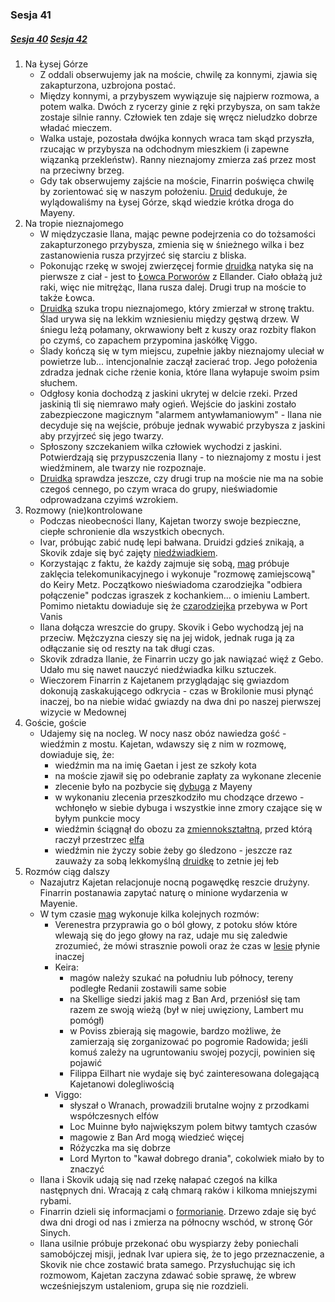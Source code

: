 ### Sesja 41
##### [Sesja 40](#sesja-040) [Sesja 42](#sesja-042)
1. Na Łysej Górze
    - Z oddali obserwujemy jak na moście, chwilę za konnymi, zjawia się zakapturzona, uzbrojona postać.
    - Między konnymi, a przybyszem wywiązuje się najpierw rozmowa, a potem walka. Dwóch z rycerzy ginie z ręki przybysza, on sam także zostaje silnie ranny. Człowiek ten zdaje się wręcz nieludzko dobrze władać mieczem.
    - Walka ustaje, pozostała dwójka konnych wraca tam skąd przyszła, rzucając w przybysza na odchodnym mieszkiem (i zapewne wiązanką przekleństw). Ranny nieznajomy zmierza zaś przez most na przeciwny brzeg.
    - Gdy tak obserwujemy zajście na moście, Finarrin poświęca chwilę by zorientować się w naszym położeniu. [Druid](Finarrin) dedukuje, że wylądowaliśmy na Łysej Górze, skąd wiedzie krótka droga do Mayeny.
2. Na tropie nieznajomego
    - W międzyczasie Ilana, mając pewne podejrzenia co do tożsamości zakapturzonego przybysza, zmienia się w śnieżnego wilka i bez zastanowienia rusza przyjrzeć się starciu z bliska.
    - Pokonując rzekę w swojej zwierzęcej formie [druidka](Ilana) natyka się na pierwsze z ciał - jest to [Łowca Porworów](Łowca) z Ellander. Ciało obłażą już raki, więc nie mitrężąc, Ilana rusza dalej. Drugi trup na moście to także Łowca.
    - [Druidka](Ilana) szuka tropu nieznajomego, który zmierzał w stronę traktu. Ślad urywa się na lekkim wzniesieniu między gęstwą drzew. W śniegu leżą połamany, okrwawiony bełt z kuszy oraz rozbity flakon po czymś, co zapachem przypomina jaskółkę Viggo.
    - Ślady kończą się w tym miejscu, zupełnie jakby nieznajomy uleciał w powietrze lub... intencjonalnie zaczął zacierać trop. Jego położenia zdradza jednak ciche rżenie konia, które Ilana wyłapuje swoim psim słuchem.
    - Odgłosy konia dochodzą z jaskini ukrytej w delcie rzeki. Przed jaskinią tli się niemrawo mały ogień. Wejście do jaskini zostało zabezpieczone magicznym "alarmem antywłamaniowym" - Ilana nie decyduje się na wejście, próbuje jednak wywabić przybysza z jaskini aby przyjrzeć się jego twarzy.
    - Spłoszony szczekaniem wilka człowiek wychodzi z jaskini. Potwierdzają się przypuszczenia Ilany - to nieznajomy z mostu i jest wiedźminem, ale twarzy nie rozpoznaje. 
    - [Druidka](Ilana) sprawdza jeszcze, czy drugi trup na moście nie ma na sobie czegoś cennego, po czym wraca do grupy, nieświadomie odprowadzana czyimś wzrokiem.
3. Rozmowy (nie)kontrolowane
    - Podczas nieobecności Ilany, Kajetan tworzy swoje bezpieczne, ciepłe schronienie dla wszystkich obecnych.
    - Ivar, próbując zabić nudę lepi bałwana. Druidzi gdzieś znikają, a Skovik zdaje się być zajęty [niedźwiadkiem](Gebo). 
    - Korzystając z faktu, że każdy zajmuje się sobą, [mag](Kajetan) próbuje zaklęcia telekomunikacyjnego i wykonuje "rozmowę zamiejscową" do Keiry Metz. Początkowo nieświadoma czarodziejka "odbiera połączenie" podczas igraszek z kochankiem...  o imieniu Lambert. Pomimo nietaktu dowiaduje się że [czarodziejka](Keira) przebywa w Port Vanis
    - Ilana dołącza wreszcie do grupy. Skovik i Gebo wychodzą jej na przeciw. Mężczyzna cieszy się na jej widok, jednak ruga ją za odłączanie się od reszty na tak długi czas.
    - Skovik zdradza Ilanie, że Finarrin uczy go jak nawiązać więź z Gebo. Udało mu się nawet nauczyć niedźwiadka kilku sztuczek.
    - Wieczorem Finarrin z Kajetanem przyglądając się gwiazdom dokonują zaskakującego odkrycia - czas w Brokilonie musi płynąć inaczej, bo na niebie widać gwiazdy na dwa dni po naszej pierwszej wizycie w Medownej
4. Goście, goście
    - Udajemy się na nocleg. W nocy nasz obóz nawiedza gość - wiedźmin z mostu. Kajetan, wdawszy się z nim w rozmowę, dowiaduje się, że:
        - wiedźmin ma na imię Gaetan i jest ze szkoły kota
        - na moście zjawił się po odebranie zapłaty za wykonane zlecenie
        - zlecenie było na pozbycie się [dybuga](Dybuk) z Mayeny
        - w wykonaniu zlecenia przeszkodziło mu chodzące drzewo - wchłonęło w siebie dybuga i wszystkie inne zmory czające się w byłym punkcie mocy
        - wiedźmin ściągnął do obozu za [zmiennokształtną](Ilana), przed którą raczył przestrzec [elfa](Kajetan)
        - wiedźmin nie życzy sobie żeby go śledzono - jeszcze raz zauważy za sobą lekkomyślną [druidkę](Ilana) to zetnie jej łeb
5. Rozmów ciąg dalszy
    - Nazajutrz Kajetan relacjonuje nocną pogawędkę reszcie drużyny. Finarrin postanawia zapytać naturę o minione wydarzenia w Mayenie.
    - W tym czasie [mag](Kajetan) wykonuje kilka kolejnych rozmów:
        - Verenestra przyprawia go o ból głowy, z potoku słów które wlewają się do jego głowy na raz, udaje mu się zaledwie zrozumieć, że mówi strasznie powoli oraz że czas w [lesie](Brokilon) płynie inaczej
        - Keira:
            - magów należy szukać na południu lub północy, tereny podległe Redanii zostawili same sobie
            - na Skellige siedzi jakiś mag z Ban Ard, przeniósł się tam razem ze swoją wieżą (był w niej uwięziony, Lambert mu pomógł)
            - w Poviss zbierają się magowie, bardzo możliwe, że zamierzają się zorganizować po pogromie Radowida; jeśli komuś zależy na ugruntowaniu swojej pozycji, powinien się pojawić
            - Filippa Eilhart nie wydaje się być zainteresowana dolegającą Kajetanowi dolegliwością
        - Viggo:
            - słyszał o Wranach, prowadzili brutalne wojny z przodkami współczesnych elfów
            - Loc Muinne było największym polem bitwy tamtych czasów
            - magowie z Ban Ard mogą wiedzieć więcej
            - Różyczka ma się dobrze
            - Lord Myrton to "kawał dobrego drania", cokolwiek miało by to znaczyć
    - Ilana i Skovik udają się nad rzekę nałapać czegoś na kilka następnych dni. Wracają z całą chmarą raków i kilkoma mniejszymi rybami.
    - Finarrin dzieli się informacjami o [formorianie](Formorian). Drzewo zdaje się być dwa dni drogi od nas i zmierza na północny wschód, w stronę Gór Sinych.
    - Ilana usilnie próbuje przekonać obu wyspiarzy żeby poniechali samobójczej misji, jednak Ivar upiera się, że to jego przeznaczenie, a Skovik nie chce zostawić brata samego. Przysłuchując się ich rozmowom, Kajetan zaczyna zdawać sobie sprawę, że wbrew wcześniejszym ustaleniom, grupa się nie rozdzieli.